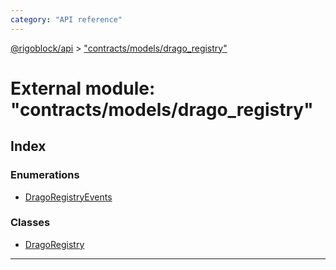 ```yaml
---
category: "API reference"
---
```



[@rigoblock/api](../1.quick_start.md) > ["contracts/models/drago_registry"](../modules/_contracts_models_drago_registry_.md)

# External module: "contracts/models/drago_registry"

## Index

### Enumerations

* [DragoRegistryEvents](../enums/_contracts_models_drago_registry_.dragoregistryevents.md)

### Classes

* [DragoRegistry](../classes/_contracts_models_drago_registry_.dragoregistry.md)

---

